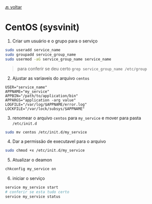 [:back: voltar](/README.md)
# CentOS (sysvinit)
1. Criar um usuário e o grupo para o serviço
```bash
sudo useradd service_name
sudo groupadd service_group_name
sudo usermod -aG service_group_name service_name 
```
> para conferir se deu certo `grep service_group_name /etc/group`

2. Ajustar as variaveis do arquivo `centos`
```
USER="service_name"
APPNAME="my_service"
APPBIN="/path/to/application/bin"
APPARGS="application -arg value"
LOGFILE="/var/log/$APPNAME/error.log"
LOCKFILE="/var/lock/subsys/$APPNAME"
``` 

3. renomear o arquivo `centos` para `my_service` e mover para pasta `/etc/init.d`
```bash
sudo mv centos /etc/init.d/my_service
```

4. Dar a permissão de executavel para o arquivo
``` bash
sudo chmod +x /etc/init.d/my_service
```

5. Atualizar o deamon 
```bash
chkconfig my_service on
```

6. iniciar o serviço
```bash 
service my_service start
# conferir se esta tudo certo
service my_service status
```


